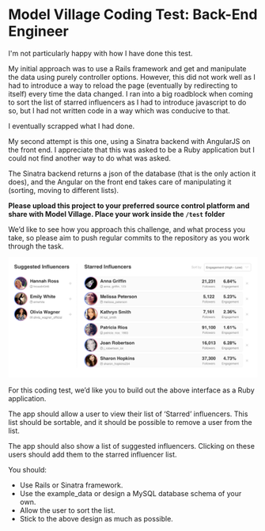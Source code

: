# Model Village Coding Test: Back-End Engineer

I'm not particularly happy with how I have done this test.

My initial approach was to use a Rails framework and get and manipulate the data using purely controller options.
However, this did not work well as I had to introduce a way to reload the page (eventually by redirecting to itself) every time the data changed.
I ran into a big roadblock when coming to sort the list of starred influencers as I had to introduce javascript to do so, but I had not written code in a way which was conducive to that.

I eventually scrapped what I had done.

My second attempt is this one, using a Sinatra backend with AngularJS on the front end. I appreciate that this was asked to be a Ruby application but I could not find another way to do what was asked.

The Sinatra backend returns a json of the database (that is the only action it does), and the Angular on the front end takes care of manipulating it (sorting, moving to different lists).

**Please upload this project to your preferred source control platform and share with Model Village. Place your work inside the `/test` folder**

We’d like to see how you approach this challenge, and what process you take, so please aim to push regular commits to the repository as you work through the task.

![list design](./assets/influencer_list_design.png)

For this coding test, we’d like you to build out the above interface as a Ruby  application.

The app should allow a user to view their list of ‘Starred’ influencers. This list should be sortable, and it should be possible to remove a user from the list.

The app should also show a list of suggested influencers. Clicking on these users should add them to the starred influencer list.

You should:

* Use Rails or Sinatra framework.
* Use the example_data or design a MySQL database schema of your own.
* Allow the user to sort the list.
* Stick to the above design as much as possible.
